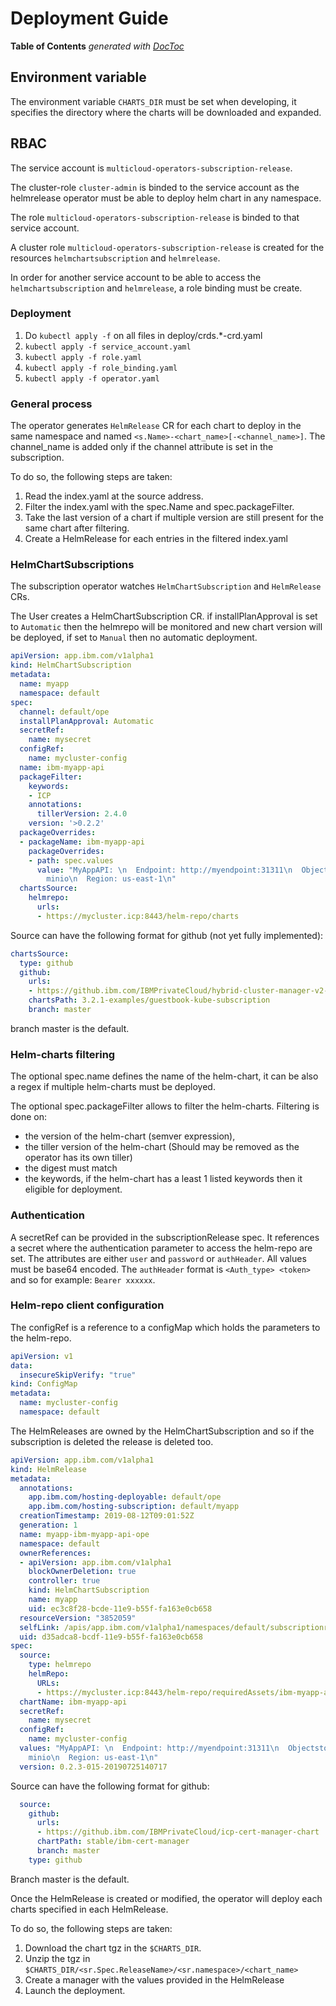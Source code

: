 # Deployment Guide

<!-- START doctoc generated TOC please keep comment here to allow auto update -->
<!-- DON'T EDIT THIS SECTION, INSTEAD RE-RUN doctoc TO UPDATE -->
**Table of Contents**  *generated with [DocToc](https://github.com/thlorenz/doctoc)*

<!-- END doctoc generated TOC please keep comment here to allow auto update -->

## Environment variable

The environment variable `CHARTS_DIR` must be set when developing, it specifies the directory where the charts will be downloaded and expanded.

## RBAC

The service account is `multicloud-operators-subscription-release`.

The cluster-role `cluster-admin` is binded to the service account as the helmrelease operator must be able to deploy helm chart in any namespace.

The role `multicloud-operators-subscription-release` is binded to that service account.

A cluster role `multicloud-operators-subscription-release` is created for the resources `helmchartsubscription` and `helmrelease`.

In order for another service account to be able to access the `helmchartsubscription` and `helmrelease`, a role binding must be create.

### Deployment

1) Do `kubectl apply -f` on all files in deploy/crds.*-crd.yaml
2) `kubectl apply -f service_account.yaml`
3) `kubectl apply -f role.yaml`
4) `kubectl apply -f role_binding.yaml`
5) `kubectl apply -f operator.yaml`

### General process

The operator generates `HelmRelease` CR for each chart to deploy in the same namespace and named `<s.Name>-<chart_name>[-<channel_name>]`. The channel_name is added only if the channel attribute is set in the subscription.

To do so, the following steps are taken:

1) Read the index.yaml at the source address.
2) Filter the index.yaml with the spec.Name and spec.packageFilter.
3) Take the last version of a chart if multiple version are still present for the same chart after filtering.
4) Create a HelmRelease for each entries in the filtered index.yaml

### HelmChartSubscriptions

The subscription operator watches `HelmChartSubscription` and `HelmRelease` CRs.

The User creates a HelmChartSubscription CR. if installPlanApproval is set to `Automatic` then the helmrepo will be monitored and new chart version will be deployed, if set to `Manual` then no automatic deployment.

```yaml
apiVersion: app.ibm.com/v1alpha1
kind: HelmChartSubscription
metadata:
  name: myapp
  namespace: default
spec:
  channel: default/ope
  installPlanApproval: Automatic
  secretRef:
    name: mysecret
  configRef:
    name: mycluster-config
  name: ibm-myapp-api
  packageFilter:
    keywords:
    - ICP
    annotations:
      tillerVersion: 2.4.0
    version: '>0.2.2'
  packageOverrides:
  - packageName: ibm-myapp-api
    packageOverrides:
    - path: spec.values
      value: "MyAppAPI: \n  Endpoint: http://myendpoint:31311\n  ObjectstoreSecretName:
        minio\n  Region: us-east-1\n"
  chartsSource:
    helmrepo:
      urls:
      - https://mycluster.icp:8443/helm-repo/charts
  ```

  Source can have the following format for github (not yet fully implemented):

  ``` yaml
  chartsSource:
    type: github
    github:
      urls:
      - https://github.ibm.com/IBMPrivateCloud/hybrid-cluster-manager-v2-chart.git
      chartsPath: 3.2.1-examples/guestbook-kube-subscription
      branch: master
  ```

branch master is the default.

### Helm-charts filtering

The optional spec.name defines the name of the helm-chart, it can be also a regex if multiple helm-charts must be deployed.

The optional spec.packageFilter allows to filter the helm-charts.
Filtering is done on:

- the version of the helm-chart (semver expression),
- the tiller version of the helm-chart (Should may be removed as the operator has its own tiller)
- the digest must match
- the keywords, if the helm-chart has a least 1 listed keywords then it eligible for deployment.

### Authentication

A secretRef can be provided in the subscriptionRelease spec. It references a secret where the authentication parameter to access the helm-repo are set.
The attributes are either `user` and `password` or `authHeader`. All values must be base64 encoded.
The `authHeader` format is `<Auth_type> <token>` and so for example:
`Bearer xxxxxx`.

### Helm-repo client configuration

The configRef is a reference to a configMap which holds the parameters to the helm-repo.

```yaml
apiVersion: v1
data:
  insecureSkipVerify: "true"
kind: ConfigMap
metadata:
  name: mycluster-config
  namespace: default
```

The HelmReleases are owned by the HelmChartSubscription and so if the subscription is deleted the release is deleted too.

```yaml
apiVersion: app.ibm.com/v1alpha1
kind: HelmRelease
metadata:
  annotations:
    app.ibm.com/hosting-deployable: default/ope
    app.ibm.com/hosting-subscription: default/myapp
  creationTimestamp: 2019-08-12T09:01:52Z
  generation: 1
  name: myapp-ibm-myapp-api-ope
  namespace: default
  ownerReferences:
  - apiVersion: app.ibm.com/v1alpha1
    blockOwnerDeletion: true
    controller: true
    kind: HelmChartSubscription
    name: myapp
    uid: ec3c8f28-bcde-11e9-b55f-fa163e0cb658
  resourceVersion: "3852059"
  selfLink: /apis/app.ibm.com/v1alpha1/namespaces/default/subscriptionreleases/myapp-ibm-myapp-api-ope
  uid: d35adca8-bcdf-11e9-b55f-fa163e0cb658
spec:
  source:
    type: helmrepo
    helmRepo:
      URLs:
      - https://mycluster.icp:8443/helm-repo/requiredAssets/ibm-myapp-api-0.2.3-015-20190725140717.tgz
  chartName: ibm-myapp-api
  secretRef:
    name: mysecret
  configRef:
    name: mycluster-config
  values: "MyAppAPI: \n  Endpoint: http://myendpoint:31311\n  ObjectstoreSecretName:
    minio\n  Region: us-east-1\n"
  version: 0.2.3-015-20190725140717
```

Source can have the following format for github:

```yaml
  source:
    github:
      urls:
      - https://github.ibm.com/IBMPrivateCloud/icp-cert-manager-chart
      chartPath: stable/ibm-cert-manager
      branch: master
    type: github
```

Branch master is the default.

Once the HelmRelease is created or modified, the operator will deploy each charts specified in each HelmRelease.

To do so, the following steps are taken:

1) Download the chart tgz in the `$CHARTS_DIR`.
2) Unzip the tgz in `$CHARTS_DIR/<sr.Spec.ReleaseName>/<sr.namespace>/<chart_name>`
3) Create a manager with the values provided in the HelmRelease
4) Launch the deployment.
